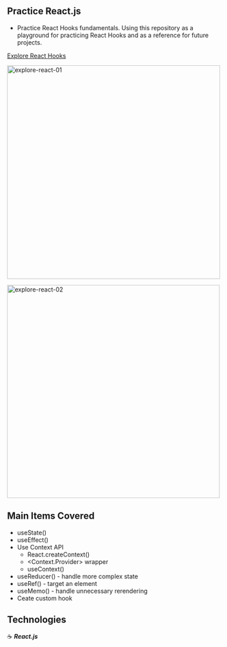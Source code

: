 ## Practice React.js

- Practice React Hooks fundamentals. Using this repository as a playground for practicing React Hooks and as a reference for future projects.

<a href="http://explore-react-hooks-jg.surge.sh/" target="_blank">Explore React Hooks</a>
<br>

<a href="http://explore-react-hooks-jg.surge.sh/" target="_blank"><img width="498" alt="explore-react-01" src="https://user-images.githubusercontent.com/43181662/58659987-eacff980-82e9-11e9-9718-785e0e4e4c5b.png"></a>
<br>

<a href="http://explore-react-hooks-jg.surge.sh/" target="_blank"><img width="497" alt="explore-react-02" src="https://user-images.githubusercontent.com/43181662/58659990-edcaea00-82e9-11e9-971d-4af8da93f615.png"></a>
<br>

## Main Items Covered

- useState()
- useEffect()
- Use Context API
  - React.createContext()
  - <Context.Provider> wrapper
  - useContext()
- useReducer() - handle more complex state
- useRef() - target an element
- useMemo() - handle unnecessary rerendering
- Ceate custom hook

## Technologies

:coffee: **_React.js_**

